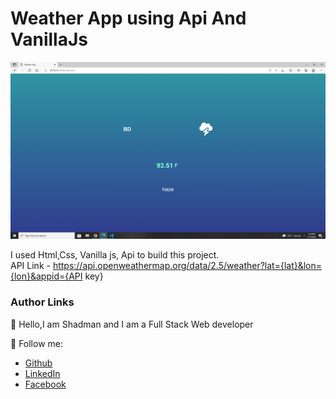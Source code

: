 # Weather App using Api And VanillaJs    
    
<img src="ss.png"/>  

<br/>

I used Html,Css, Vanilla js, Api to build this project.
<br/>
API Link - https://api.openweathermap.org/data/2.5/weather?lat={lat}&lon={lon}&appid={API key}

### Author Links  

👋 Hello,I am Shadman and I am a Full Stack Web developer  

🚀 Follow me:  


  - [Github](https://github.com/sakibshadman19)
  - [LinkedIn](https://www.linkedin.com/in/shadman-sakib-95462923a/)
  - [Facebook](https://www.facebook.com/shadman.sakibtanmoy)
  




<!-- all link is here -->


